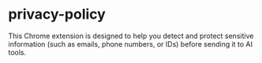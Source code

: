 # privacy-policy
This Chrome extension is designed to help you detect and protect sensitive information (such as emails, phone numbers, or IDs) before sending it to AI tools.
